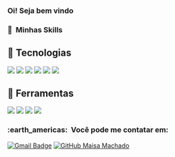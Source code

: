 <h3> Oi! Seja bem vindo </h3>
<!-- <img align='right' src="https://pbs.twimg.com/media/EUX9kfHX0AQdBTk.jpg" width='25%'> -->


<h3> 🌻 &nbsp;Minhas Skills </h3> 



## :wrench: Tecnologias
![](https://img.shields.io/badge/HTML5-E34F26?style=for-the-badge&logo=html5&logoColor=white)
![](https://img.shields.io/badge/CSS3-1572B6?style=for-the-badge&logo=css3&logoColor=white)
![](https://img.shields.io/badge/Java-ED8B00?style=for-the-badge&logo=java&logoColor=white)
![](https://img.shields.io/badge/Spring_Boot-F2F4F9?style=for-the-badge&logo=spring-boot)
![](https://img.shields.io/badge/JavaScript-323330?style=for-the-badge&logo=javascript&logoColor=F7DF1E)
![](https://img.shields.io/badge/MySQL-005C84?style=for-the-badge&logo=mysql&logoColor=white)

## :wrench: Ferramentas
![](https://img.shields.io/badge/Visual_Studio_Code-0078D4?style=for-the-badge&logo=visual%20studio%20code&logoColor=white)
![](https://img.shields.io/badge/Git-F05032?style=for-the-badge&logo=git&logoColor=white)
![](https://img.shields.io/badge/Ubuntu-E95420?style=for-the-badge&logo=ubuntu&logoColor=white)
![](https://img.shields.io/badge/Windows-0078D6?style=for-the-badge&logo=windows&logoColor=white)

<h3> :earth_americas: &nbsp;Você pode me contatar em: </h3> 


[![Gmail Badge](https://img.shields.io/badge/-maisamachado2001@gmail.com-006bed?style=flat-square&logo=Gmail&logoColor=white&link=mailto:maisamachado2001@gmail.com)](mailto:maisamachado2001@gmail.com)
[![GitHub Maisa Machado](https://img.shields.io/github/followers/maisamachado?label=follow&style=social)](https://github.com/maisamachado)

